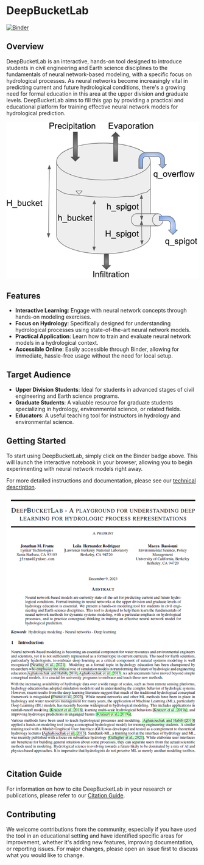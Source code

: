 # DeepBucketLab

[![Binder](https://mybinder.org/badge_logo.svg)](https://mybinder.org/v2/gh/NWC-CUAHSI-Summer-Institute/deep_bucket_lab/HEAD)

## Overview

DeepBucketLab is an interactive, hands-on tool designed to introduce students in civil engineering and Earth science disciplines to the fundamentals of neural network-based modeling, with a specific focus on hydrological processes. As neural networks become increasingly vital in predicting current and future hydrological conditions, there's a growing need for formal education in this area at the upper division and graduate levels. DeepBucketLab aims to fill this gap by providing a practical and educational platform for training effective neural network models for hydrological prediction.

![Bucket Schematic](./figs/bucket_schematic.png)

## Features

- **Interactive Learning**: Engage with neural network concepts through hands-on modeling exercises.
- **Focus on Hydrology**: Specifically designed for understanding hydrological processes using state-of-the-art neural network models.
- **Practical Application**: Learn how to train and evaluate neural network models in a hydrological context.
- **Accessible Online**: Easily accessible through Binder, allowing for immediate, hassle-free usage without the need for local setup.

## Target Audience

- **Upper Division Students**: Ideal for students in advanced stages of civil engineering and Earth science programs.
- **Graduate Students**: A valuable resource for graduate students specializing in hydrology, environmental science, or related fields.
- **Educators**: A useful teaching tool for instructors in hydrology and environmental science.

## Getting Started

To start using DeepBucketLab, simply click on the Binder badge above. This will launch the interactive notebook in your browser, allowing you to begin experimenting with neural network models right away.

For more detailed instructions and documentation, please see our [technical description](./report/deep_bucket_lab.pdf).

![Title Page](./report/title_page.png)

## Citation Guide

For information on how to cite DeepBucketLab in your research or publications, please refer to our [Citation Guide](./CITATION.md).

## Contributing

We welcome contributions from the community, especially if you have used the tool in an educational setting and have identified specific areas for improvement, whether it's adding new features, improving documentation, or reporting issues. For major changes, please open an issue first to discuss what you would like to change.

